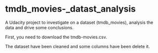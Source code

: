 # tmdb_movies-_datast_analysis
A Udacity project to investigate on a dataset (tmdb_movies), analysis the data and drive some conclusions.

First, you need to download the tmdb-movies.csv.

The dataset have been cleaned and some columns have been delete it.


